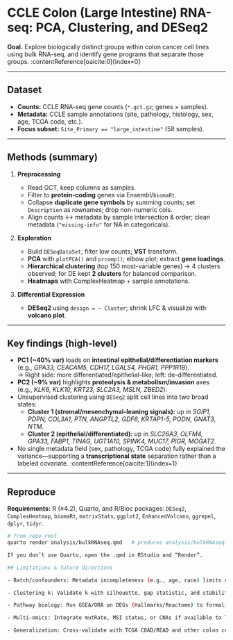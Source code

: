 # CCLE Colon (Large Intestine) RNA-seq: PCA, Clustering, and DESeq2

**Goal.** Explore biologically distinct groups within colon cancer cell lines using bulk RNA-seq, and identify gene programs that separate those groups. :contentReference[oaicite:0]{index=0}

---

## Dataset

- **Counts:** CCLE RNA-seq gene counts (`*.gct.gz`; genes × samples).
- **Metadata:** CCLE sample annotations (site, pathology, histology, sex, age, TCGA code, etc.).
- **Focus subset:** `Site_Primary == "large_intestine"` (58 samples).

---

## Methods (summary)

1. **Preprocessing**
   - Read GCT, keep columns as samples.
   - Filter to **protein-coding** genes via Ensembl/`biomaRt`.
   - Collapse **duplicate gene symbols** by summing counts; set `Description` as rownames; drop non-numeric cols.
   - Align counts ↔ metadata by sample intersection & order; clean metadata (`"missing-info"` for NA in categoricals).

2. **Exploration**
   - Build `DESeqDataSet`; filter low counts; **VST** transform.
   - **PCA** with `plotPCA()` and `prcomp()`; elbow plot; extract **gene loadings**.
   - **Hierarchical clustering** (top 150 most-variable genes) → 4 clusters observed; for DE kept **2 clusters** for balanced comparison.
   - **Heatmaps** with ComplexHeatmap + sample annotations.

3. **Differential Expression**
   - **DESeq2** using `design = ~ Cluster`; shrink LFC & visualize with **volcano plot**.

---

## Key findings (high-level)

- **PC1 (~40% var)** loads on **intestinal epithelial/differentiation markers** (e.g., *GPA33, CEACAM5, CDH17, LGALS4, PHGR1, PPP1R1B*).  
  → Right side: more differentiated/epithelial-like; left: de-differentiated.  
- **PC2 (~9% var)** highlights **proteolysis & metabolism/invasion** axes (e.g., *KLK6, KLK10, KRT23, SLC2A3, MSLN, ZBED2*).
- Unsupervised clustering using `DESeq2` split cell lines into two broad states:
  - **Cluster 1 (stromal/mesenchymal-leaning signals):** up in *SGIP1, PDPN, COL3A1, PTN, ANGPTL2, GDF6, KRTAP1-5, PODN, GNAT3, NTM*.
  - **Cluster 2 (epithelial/differentiated):** up in *SLC26A3, OLFM4, GPA33, FABP1, TINAG, UGT1A10, SPINK4, MUC17, PIGR, MOGAT2*.
- No single metadata field (sex, pathology, TCGA code) fully explained the variance—supporting a **transcriptional state** separation rather than a labeled covariate. :contentReference[oaicite:1]{index=1}

---

## Reproduce

**Requirements:** R (≥4.2), Quarto, and R/Bioc packages: `DESeq2`, `ComplexHeatmap`, `biomaRt`, `matrixStats`, `ggplot2`, `EnhancedVolcano`, `ggrepel`, `dplyr`, `tidyr`.

```bash
# from repo root
quarto render analysis/bulkRNAseq.qmd   # produces analysis/bulkRNAseq.pdf

If you don’t use Quarto, open the .qmd in RStudio and “Render”.

## Limitations & future directions

- Batch/confounders: Metadata incompleteness (e.g., age, race) limits covariate modeling; consider surrogate variable analysis (SVA) or RUV.

- Clustering k: Validate k with silhouette, gap statistic, and stability resampling; try consensus clustering.

- Pathway biology: Run GSEA/ORA on DEGs (Hallmarks/Reactome) to formalize epithelial vs mesenchymal/metabolic programs.

- Multi-omics: Integrate mutRate, MSI status, or CNAs if available to link genotype ↔ expression states.

- Generalization: Cross-validate with TCGA COAD/READ and other colon cell-line panels.
